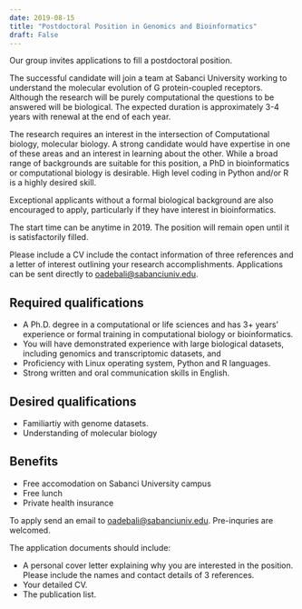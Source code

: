 ```yaml
---
date: 2019-08-15
title: "Postdoctoral Position in Genomics and Bioinformatics"
draft: False
---
```



Our group invites applications to fill a postdoctoral position. 

The successful candidate will join a team at Sabanci University working to understand the molecular evolution of G protein-coupled receptors. Although the research will be purely computational the questions to be answered will be biological. The expected duration is approximately 3-4 years with renewal at the end of each year. 

<!--more-->

The research requires an interest in the intersection of Computational biology, molecular biology. A strong candidate would have expertise in one of these areas and an interest in learning about the other. While a broad range of backgrounds are suitable for this position, a PhD in bioinformatics or computational biology is desirable. High level coding in Python and/or R is a highly desired skill.

Exceptional applicants without a formal biological background are also encouraged to apply, particularly if they have interest in bioinformatics.

The start time can be anytime in 2019. The position will remain open until it is satisfactorily filled.

Please include a CV include the contact information of three references and a letter of interest outlining your research accomplishments. Applications can be sent directly to oadebali@sabanciuniv.edu.

## Required qualifications

* A Ph.D. degree in a computational or life sciences and has 3+ years’ experience or formal training in computational biology or bioinformatics. 
* You will have demonstrated experience with large biological datasets, including genomics and transcriptomic datasets, and 
* Proficiency with Linux operating system, Python and R languages. 
* Strong written and oral communication skills in English.


## Desired qualifications

* Familiartiy with genome datasets.
* Understanding of molecular biology

## Benefits

* Free accomodation on Sabanci University campus
* Free lunch
* Private health insurance


To apply send an email to oadebali@sabanciuniv.edu. Pre-inquries are welcomed. 

The application documents should include:

* A personal cover letter explaining why you are interested in the position. Please include the names and contact details of 3 references. 
* Your detailed CV. 
* The publication list.